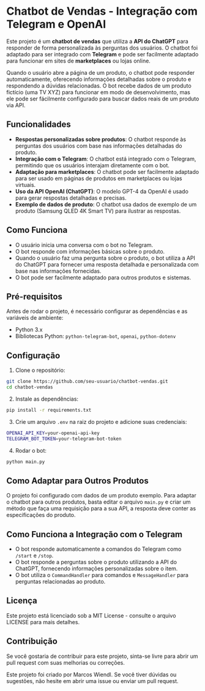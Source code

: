 # Chatbot de Vendas - Integração com Telegram e OpenAI

Este projeto é um **chatbot de vendas** que utiliza a **API do ChatGPT** para responder de forma personalizada às perguntas dos usuários. O chatbot foi adaptado para ser integrado com **Telegram** e pode ser facilmente adaptado para funcionar em sites de **marketplaces** ou lojas online.

Quando o usuário abre a página de um produto, o chatbot pode responder automaticamente, oferecendo informações detalhadas sobre o produto e respondendo a dúvidas relacionadas. O bot recebe dados de um produto fictício (uma TV XYZ) para funcionar em modo de desenvolvimento, mas ele pode ser fácilmente configurado para buscar dados reais de um produto via API.

## Funcionalidades

- **Respostas personalizadas sobre produtos**: O chatbot responde às perguntas dos usuários com base nas informações detalhadas do produto.
- **Integração com o Telegram**: O chatbot está integrado com o Telegram, permitindo que os usuários interajam diretamente com o bot.
- **Adaptação para marketplaces**: O chatbot pode ser facilmente adaptado para ser usado em páginas de produtos em marketplaces ou lojas virtuais.
- **Uso da API OpenAI (ChatGPT)**: O modelo GPT-4 da OpenAI é usado para gerar respostas detalhadas e precisas.
- **Exemplo de dados de produto**: O chatbot usa dados de exemplo de um produto (Samsung QLED 4K Smart TV) para ilustrar as respostas.

## Como Funciona

- O usuário inicia uma conversa com o bot no Telegram.
- O bot responde com informações básicas sobre o produto.
- Quando o usuário faz uma pergunta sobre o produto, o bot utiliza a API do ChatGPT para fornecer uma resposta detalhada e personalizada com base nas informações fornecidas.
- O bot pode ser facilmente adaptado para outros produtos e sistemas.

## Pré-requisitos

Antes de rodar o projeto, é necessário configurar as dependências e as variáveis de ambiente:

- Python 3.x
- Bibliotecas Python: `python-telegram-bot`, `openai`, `python-dotenv`

## Configuração

1. Clone o repositório:

```bash
git clone https://github.com/seu-usuario/chatbot-vendas.git
cd chatbot-vendas
```

2. Instale as dependências:

```bash
pip install -r requirements.txt
```

3. Crie um arquivo `.env` na raiz do projeto e adicione suas credenciais:

```bash
OPENAI_API_KEY=your-openai-api-key
TELEGRAM_BOT_TOKEN=your-telegram-bot-token
```

4. Rodar o bot:

```bash
python main.py
```

## Como Adaptar para Outros Produtos

O projeto foi configurado com dados de um produto exemplo. Para adaptar o chatbot para outros produtos, basta editar o arquivo `main.py` e criar um método que faça uma requisição para a sua API, a resposta deve conter as especificações do produto.

## Como Funciona a Integração com o Telegram

- O bot responde automaticamente a comandos do Telegram como `/start` e `/stop`.
- O bot responde a perguntas sobre o produto utilizando a API do ChatGPT, fornecendo informações personalizadas sobre o item.
- O bot utiliza o `CommandHandler` para comandos e `MessageHandler` para perguntas relacionadas ao produto.

## Licença

Este projeto está licenciado sob a MIT License - consulte o arquivo LICENSE para mais detalhes.

## Contribuição

Se você gostaria de contribuir para este projeto, sinta-se livre para abrir um pull request com suas melhorias ou correções.

Este projeto foi criado por Marcos Wiendl. Se você tiver dúvidas ou sugestões, não hesite em abrir uma issue ou enviar um pull request.
